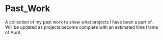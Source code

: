 # Past_Work
A collection of my past work to show what projects I have been a part of. Will be updated as projects become complete with an estimated time frame of April.
